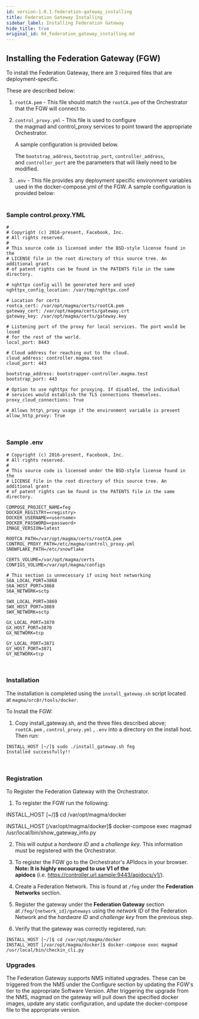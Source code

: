 ```yaml
---
id: version-1.0.1-federation-gateway_installing
title: Federation Gateway Installing
sidebar_label: Installing Federation Gateway
hide_title: true
original_id: 04_federation_gateway_installing.md
---
```


## Installing the Federation Gateway (FGW)

To install the Federation Gateway, there are 3 required files that are deployment-specific.

These are described below:

1.  ```rootCA.pem``` - This file should match the ```rootCA.pem``` of the Orchestrator that the FGW will connect to.

2.  ```control_proxy.yml``` - This file is used to configure the magmad and control_proxy services to point toward the
    appropriate Orchestrator.
    
    A sample configuration is provided below.
    
    The ```bootstrap_address```, ```bootstrap_port```, ```controller_address```, and ```controller_port``` are the parameters that will     likely need to be modified.

3.  ```.env``` - This file provides any deployment specific environment variables used in the docker-compose.yml of the FGW. A sample
    configuration is provided below:<br><br/>

### Sample control.proxy.YML

```
#
# Copyright (c) 2016-present, Facebook, Inc.
# All rights reserved.
#
# This source code is licensed under the BSD-style license found in the
# LICENSE file in the root directory of this source tree. An additional grant
# of patent rights can be found in the PATENTS file in the same directory.

# nghttpx config will be generated here and used
nghttpx_config_location: /var/tmp/nghttpx.conf

# Location for certs
rootca_cert: /var/opt/magma/certs/rootCA.pem
gateway_cert: /var/opt/magma/certs/gateway.crt
gateway_key: /var/opt/magma/certs/gateway.key

# Listening port of the proxy for local services. The port would be losed
# for the rest of the world.
local_port: 8443

# Cloud address for reaching out to the cloud.
cloud_address: controller.magma.test
cloud_port: 443

bootstrap_address: bootstrapper-controller.magma.test
bootstrap_port: 443

# Option to use nghttpx for proxying. If disabled, the individual
# services would establish the TLS connections themselves.
proxy_cloud_connections: True

# Allows http\_proxy usage if the environment variable is present
allow_http_proxy: True
```
<br/>

### Sample .env

```
# Copyright (c) 2016-present, Facebook, Inc.
# All rights reserved.
#
# This source code is licensed under the BSD-style license found in the
# LICENSE file in the root directory of this source tree. An additional grant
# of patent rights can be found in the PATENTS file in the same directory.

COMPOSE_PROJECT_NAME=feg
DOCKER_REGISTRY=<registry>
DOCKER_USERNAME=<username>
DOCKER_PASSWORD=<password>
IMAGE_VERSION=latest

ROOTCA_PATH=/var/opt/magma/certs/rootCA.pem
CONTROL_PROXY_PATH=/etc/magma/control\_proxy.yml
SNOWFLAKE_PATH=/etc/snowflake

CERTS_VOLUME=/var/opt/magma/certs
CONFIGS_VOLUME=/var/opt/magma/configs

# This section is unnecessary if using host networking
S6A_LOCAL_PORT=3868
S6A_HOST_PORT=3868
S6A_NETWORK=sctp

SWX_LOCAL_PORT=3869
SWX_HOST_PORT=3869
SWX_NETWORK=sctp

GX_LOCAL_PORT=3870
GX_HOST_PORT=3870
GX_NETWORK=tcp

GY_LOCAL_PORT=3871
GY_HOST_PORT=3871
GY_NETWORK=tcp
```
<br/>

### Installation

The installation is completed using the ```install_gateway.sh``` script located at ```magma/orc8r/tools/docker```.

To Install the FGW:

1.  Copy install_gateway.sh, and the three files described above; ```rootCA.pem``` , ```control_proxy.yml``` , ```.env``` into a 
    directory on the install host. Then run:

```
INSTALL_HOST [~/]$ sudo ./install_gateway.sh feg
Installed successfully!!
```

<br/>

### Registration

To Register the Federation Gateway with the Orchestrator.

1.  To register the FGW run the following:

INSTALL_HOST [~/]$ cd /var/opt/magma/docker

INSTALL_HOST [/var/opt/magma/docker]$ docker-compose exec magmad 
/usr/local/bin/show_gateway_info.py

2.  This will output a *hardware ID* and a *challenge key*. This information must be registered with the Orchestrator.

3.  To register the FGW go to the Orchestrator's APIdocs in your browser.
**Note: It is highly encouraged to use V1 of the apidocs** (i.e. <https://controller.url.sample:9443/apidocs/v1/>).

4.  Create a Federation Network. This is found at ```/feg``` under the **Federation Networks** section.

5.  Register the gateway under the **Federation Gateway** section at ```/feg/{network_id}/gateways``` using the *network ID* of the
    Federation Network and the *hardware ID* and *challenge key* from the previous step.

6.  Verify that the gateway was correctly registered, run:

```
INSTALL_HOST [~/]$ cd /var/opt/magma/docker
INSTALL_HOST [/var/opt/magma/docker]$ docker-compose exec magmad /usr/local/bin/checkin_cli.py
```

### Upgrades

The Federation Gateway supports NMS initiated upgrades. These can be
triggered from the NMS under the Configure section by updating the
FGW's tier to the appropriate Software Version. After triggering the
upgrade from the NMS, magmad on the gateway will pull down the specified
docker images, update any static configuration, and update the
docker-compose file to the appropriate version.<br><br/>
